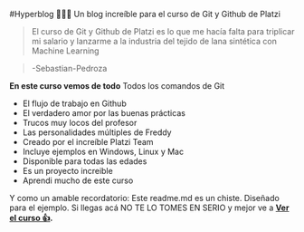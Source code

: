 #Hyperblog 🎉💚👾
Un blog increíble para el curso de Git y Github de Platzi

>El curso de Git y Github de Platzi es lo que me hacía falta para triplicar mi salario y lanzarme a la industria del tejido de lana sintética con Machine Learning

>-Sebastian-Pedroza

**En este curso vemos de todo**
Todos los comandos de Git
- El flujo de trabajo en Github
- El verdadero amor por las buenas prácticas
- Trucos muy locos del profesor
- Las personalidades múltiples de Freddy
- Creado por el increíble Platzi Team
- Incluye ejemplos en Windows, Linux y Mac
- Disponible para todas las edades
- Es un proyecto increible
- Aprendi mucho de este curso

Y como un amable recordatorio: Este readme.md es un chiste. Diseñado para el ejemplo. Si llegas acá NO TE LO TOMES EN SERIO y mejor ve a **[Ver el curso 👍](https://platzi.com/cursos/git-github/ "Ver el curso 👍").**
